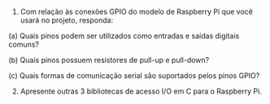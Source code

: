 1. Com relação às conexões GPIO do modelo de Raspberry Pi que você usará no projeto, responda:

(a) Quais pinos podem ser utilizados como entradas e saídas digitais comuns?

(b) Quais pinos possuem resistores de pull-up e pull-down?

(c) Quais formas de comunicação serial são suportados pelos pinos GPIO?

2. Apresente outras 3 bibliotecas de acesso I/O em C para o Raspberry Pi.
